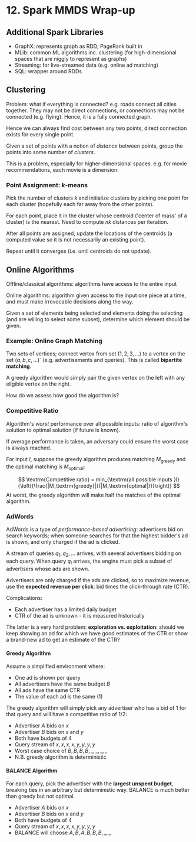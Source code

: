 # 12. Spark MMDS Wrap-up

## Additional Spark Libraries

- GraphX: represents graph as RDD; PageRank built in
- MLib: common ML algorithms inc. clustering (for high-dimensional spaces that are niggly to represent as graphs)
- Streaming: for live-streamed data (e.g. online ad matching)
- SQL: wrapper around RDDs

## Clustering

Problem: what if everything is connected? e.g. roads connect all cities together. They may not be direct connections, or connections may not be connected (e.g. flying). Hence, it is a fully connected graph.

Hence we can always find cost between any two points; direct connection exists for every single point.

Given a set of points with a notion of *distance* between points, group the points into some number of *clusters*.

This is a problem, especially for higher-dimensional spaces. e.g. for movie recommendations, each movie is a dimension.

### Point Assignment: $k$-means

Pick the number of clusters $k$ and initialize clusters by picking one point for each cluster (hopefully each far away from the other points).

For each point, place it in the cluster whose centroid ('center of mass' of a cluster) is the nearest. Need to compute $nk$ distances per iteration.

After all points are assigned, update the locations of the centroids (a computed value so it is not necessarily an existing point).

Repeat until it converges (i.e. until centroids do not update).

<!-- Then, change $k$ until you find the best number of clusters. -->

## Online Algorithms

Offline/classical algorithms: algorithms have access to the entire input

Online algorithms: algorithm given access to the input one piece at a time, and must make irrevocable decisions along the way.

Given a set of elements being selected and elements doing the selecting (and are willing to select some subset), determine which element should be given.

### Example: Online Graph Matching

Two sets of vertices; connect vertex from set $(1, 2, 3, \dots)$ to a vertex on the set $(a, b, c, \dots)$` (e.g. advertisements and queries). This is called **bipartite matching**.

A greedy algorithm would simply pair the given vertex on the left with any eligible vertex on the right.

How do we assess how good the algorithm is?

### Competitive Ratio

Algorithm's *worst* performance over all possible inputs: ratio of algorithm's solution to optimal solution (if future is known).

If average performance is taken, an adversary could ensure the worst case is always reached.

For input $I$, suppose the greedy algorithm produces matching $M_\textrm{greedy}$ and the optimal matching is $M_\textrm{optimal}$:

$$
\textrm{Competitive ratio} = min_{\textrm{all possible inputs }I}{\left({\frac{|M_\textrm{greedy}|}{|M_\textrm{optimal|}}}\right)}
$$
At worst, the greedy algorithm will make half the matches of the optimal algorithm.

### AdWords

AdWords is a type of *performance-based advertising*: advertisers bid on search keywords; when someone searches for that the highest bidder's ad is shown, and only charged if the ad is clicked.

A stream of queries $q_1, q_2, \dots$ arrives, with several advertisers bidding on each query. When query $q_i$ arrives, the engine must pick a subset of advertisers whose ads are shown.

Advertisers are only charged if the ads are clicked, so to maximize revenue, use the **expected revenue per click**: bid times the click-through rate (CTR).

Complications:

- Each advertiser has a limited daily budget
- CTR of the ad is unknown - it is measured historically

The latter is a very hard problem: **exploration vs. exploitation**: should we keep showing an ad for which we have good estimates of the CTR or show a brand-new ad to get an estimate of the CTR?

#### Greedy Algorithm

Assume a simplified environment where:

- One ad is shown per query
- All advertisers have the same budget $B$
- All ads have the same CTR
- The value of each ad is the same ($1$)

The greedy algorithm will simply pick any advertiser who has a bid of $1$ for that query and will have a competitive ratio of $1/2$:

- Advertiser $A$ bids on $x$
- Advertiser $B$ bids on $x$ and $y$
- Both have budgets of $4$
- Query stream of $x, x, x, x, y, y, y, y$
- Worst case choice of $B, B, B, B, \_, \_, \_, \_$
- N.B. greedy algorithm is deterministic

#### BALANCE Algorithm

For each query, pick the advertiser with the **largest unspent budget**, breaking ties in an arbitrary but deterministic way. BALANCE is much better than greedy but not optimal.

- Advertiser $A$ bids on $x$
- Advertiser $B$ bids on $x$ and $y$
- Both have budgets of $4$
- Query stream of $x, x, x, x, y, y, y, y$
- BALANCE will choose $A, B, A, B, B, B, \_, \_$
